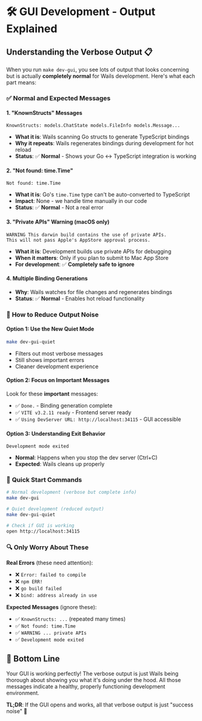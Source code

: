 # 🛠️ GUI Development - Output Explained

## Understanding the Verbose Output 📋

When you run `make dev-gui`, you see lots of output that looks concerning but is actually **completely normal** for Wails development. Here's what each part means:

### ✅ **Normal and Expected Messages**

#### 1. **"KnownStructs" Messages** 
```
KnownStructs: models.ChatState models.FileInfo models.Message...
```
- **What it is**: Wails scanning Go structs to generate TypeScript bindings
- **Why it repeats**: Wails regenerates bindings during development for hot reload
- **Status**: ✅ **Normal** - Shows your Go ↔ TypeScript integration is working

#### 2. **"Not found: time.Time"**
```
Not found: time.Time
```
- **What it is**: Go's `time.Time` type can't be auto-converted to TypeScript
- **Impact**: None - we handle time manually in our code
- **Status**: ✅ **Normal** - Not a real error

#### 3. **"Private APIs" Warning** (macOS only)
```
WARNING This darwin build contains the use of private APIs. 
This will not pass Apple's AppStore approval process.
```
- **What it is**: Development builds use private APIs for debugging
- **When it matters**: Only if you plan to submit to Mac App Store
- **For development**: ✅ **Completely safe to ignore**

#### 4. **Multiple Binding Generations**
- **Why**: Wails watches for file changes and regenerates bindings
- **Status**: ✅ **Normal** - Enables hot reload functionality

### 🎯 **How to Reduce Output Noise**

#### Option 1: Use the New Quiet Mode
```bash
make dev-gui-quiet
```
- Filters out most verbose messages
- Still shows important errors
- Cleaner development experience

#### Option 2: Focus on Important Messages
Look for these **important** messages:
- ✅ `Done.` - Binding generation complete
- ✅ `VITE v3.2.11 ready` - Frontend server ready  
- ✅ `Using DevServer URL: http://localhost:34115` - GUI accessible

#### Option 3: Understanding Exit Behavior
```
Development mode exited
```
- **Normal**: Happens when you stop the dev server (Ctrl+C)
- **Expected**: Wails cleans up properly

### 🚀 **Quick Start Commands**

```bash
# Normal development (verbose but complete info)
make dev-gui

# Quiet development (reduced output)
make dev-gui-quiet

# Check if GUI is working
open http://localhost:34115
```

### 🔍 **Only Worry About These**

**Real Errors** (these need attention):
- ❌ `Error: failed to compile`
- ❌ `npm ERR!`
- ❌ `go build failed`
- ❌ `bind: address already in use`

**Expected Messages** (ignore these):
- ✅ `KnownStructs: ...` (repeated many times)
- ✅ `Not found: time.Time`
- ✅ `WARNING ... private APIs`
- ✅ `Development mode exited`

## 🎉 **Bottom Line**

Your GUI is working perfectly! The verbose output is just Wails being thorough about showing you what it's doing under the hood. All those messages indicate a healthy, properly functioning development environment.

**TL;DR**: If the GUI opens and works, all that verbose output is just "success noise" 🎉